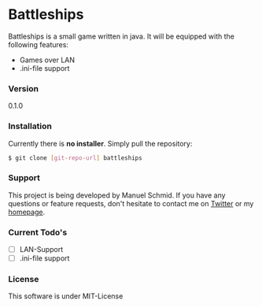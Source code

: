 # Battleships

Battleships is a small game written in java.
It will be equipped with the following features:

  - Games over LAN
  - .ini-file support

### Version

0.1.0

### Installation
Currently there is **no installer**. Simply pull the repository:

```sh
$ git clone [git-repo-url] battleships
```

### Support
This project is being developed by Manuel Schmid.
If you have any questions or feature requests, don't hesitate to contact me on [Twitter] or my [homepage].

### Current Todo's

 - [ ] LAN-Support
 - [ ] .ini-file support

### License

This software is under MIT-License

[mash1t.de]:http://mash1t.de/
[homepage]:http://mash1t.de/
[Twitter]:https://twitter.com/mash1t
[NetworkLib]:https://github.com/mash1t/java.lib.network/tree/0.1.0
